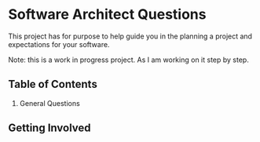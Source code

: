 # Software Architect Questions

This project has for purpose to help guide you in the planning a project and expectations for your software.

Note: this is a work in progress project. As I am working on it step by step.

## Table of Contents

1.  General Questions

## Getting Involved
